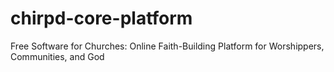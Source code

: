 # chirpd-core-platform
Free Software for Churches: Online Faith-Building Platform for Worshippers, Communities, and God
